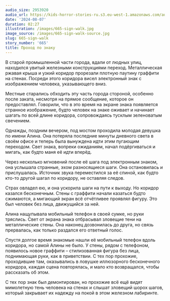 ```yaml
---
audio_size: 2953920
audio_url: https://kids-horror-stories-ru.s3.eu-west-1.amazonaws.com/audio/665-sign-walk.mp3
date: '2024-08-07'
duration: 02:27
illustration: /images/665-sign-walk.jpg
image_source: /images/665-sign-walk-source.jpg
slug: 665-sign-walk
story_number: '665'
title: Проход по знаку
---
```


В старой промышленной части города, вдали от людных улиц, находился увитый железными конструкциями переход. Металлическая ржавая крыша и узкий коридор прорезали плотную паутину граффити на стенах. Посреди этого коридора висел электронный знак с изображением человека, указывающего вниз.

Местные старались обходить эту часть города стороной, особенно после заката, несмотря на прямое сообщение, которое он предоставлял. Говорили, что в это время на экране знака появляется странное изображение, будто человек на знаке оживает и начинает шагать по всей длине коридора, сопровождаясь тусклым зеленоватым свечением.

Однажды, поздним вечером, под мостом проходила молодая девушка по имени Алина. Она потеряла последние минуты дневного света в своём офисе и теперь была вынуждена идти этим пугающим переходом. Свет знака, вопреки ожиданиям, начал подёргиваться и мигать, как будто маня её идти вперёд.

Через несколько мгновений после её шага под электронным знаком, она услышала странные, эхом разносящиеся шаги. Она остановилась и прислушалась. Источник звука переместился за её спиной, как будто кто-то другой шагал по коридору, не оставляя следов.

Страх овладел ею, и она ускорила шаги на пути к выходу. Но коридор казался бесконечным. Стены с граффити начали казаться будто сжимаются, а мигающий экран всё отчётливее проявлял фигуру. Это был человек без лица, движущийся за ней.

Алина нащупывала мобильный телефон в своей сумке, но руки тряслись. Свет от экрана знака отбрасывал зловещие тени на металлические стены. Она наконец дозвонилась до друга, но связь прервалась, как только раздался его ответный голос.

Спустя долгое время знакомые нашли её мобильный телефон вдоль коридора, но самой Алины не было. У стены, рядом с телефоном, появилось новое граффити – стилизованная фигура без лица, поднимающая руки, как в приветствии. С тех пор прохожие, проходившие там, оказывались в ловушке иллюзорного бесконечного коридора, каждая сцена повторялась, и мало кто возвращался, чтобы рассказать об этом.

С тех пор знак был демонтирован, но прохожие всё ещё видят мимолетную тень человека на стенах и слышат зловещий шорох шагов, который закрывает их надежду на покой в этом железном лабиринте.